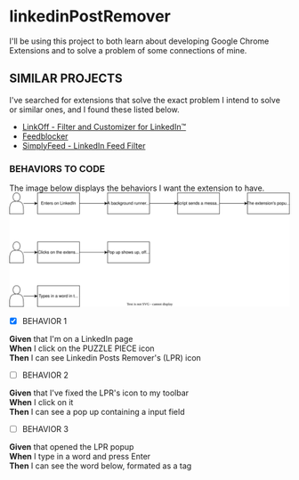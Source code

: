 # linkedinPostRemover

I'll be using this project to both learn about developing Google Chrome Extensions and to solve a problem of some connections of mine.

## SIMILAR PROJECTS

I've searched for extensions that solve the exact problem I intend to solve or similar ones, and I found these listed below.
- [LinkOff - Filter and Customizer for LinkedIn™](https://chrome.google.com/webstore/detail/linkoff-filter-and-custom/maanaljajdhhnllllmhmiiboodmoffon?hl=pt-BR)
- [Feedblocker](https://chrome.google.com/webstore/detail/feedblocker/obehkecmojmkiikdffbmnobnnmgikkfa?hl=pt-BR)
- [SimplyFeed - LinkedIn Feed Filter](https://chrome.google.com/webstore/detail/simplyfeed-linkedin-feed/hpjgkdecioodgjhhdoagefbbdlljkpic?hl=pt-BR)

### BEHAVIORS TO CODE

The image below displays the behaviors I want the extension to have.
![Behaviors wanted](README_Images/linkedinPostsRemover.drawio.svg)

- [X] BEHAVIOR 1

**Given** that I'm on a LinkedIn page <br>
**When** I click on the PUZZLE PIECE icon <br>
**Then** I can see Linkedin Posts Remover's (LPR) icon

- [ ] BEHAVIOR 2

**Given** that I've fixed the LPR's icon to my toolbar <br>
**When** I click on it <br>
**Then** I can see a pop up containing a input field

- [ ] BEHAVIOR 3

**Given** that opened the LPR popup <br>
**When** I type in a word and press Enter <br>
**Then** I can see the word below, formated as a tag